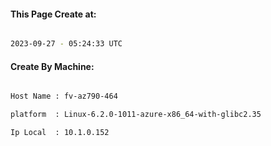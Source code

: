 
   
#### This Page Create at:

```bash

2023-09-27 - 05:24:33 UTC

```

#### Create By Machine:

```bash

Host Name : fv-az790-464

platform  : Linux-6.2.0-1011-azure-x86_64-with-glibc2.35

Ip Local  : 10.1.0.152

```

